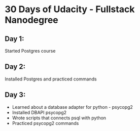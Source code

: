 # 30 Days of Udacity - Fullstack Nanodegree

## Day 1:
Started Postgres course

## Day 2:
Installed Postgres and practiced commands

## Day 3:
- Learned about a database adapter for python - psycopg2
- Installed DBAPI psycopg2
- Wrote scripts that connects psql with python
- Practiced psycopg2 commands
